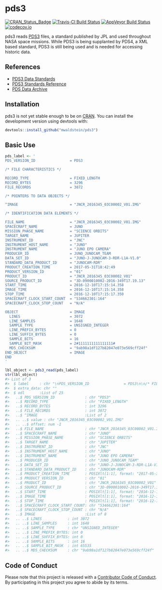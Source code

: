 
<!-- README.md is generated from README.Rmd. Please edit that file -->
pds3
====

[![CRAN\_Status\_Badge](http://www.r-pkg.org/badges/version/pds3)](https://cran.r-project.org/package=pds3) [![Travis-CI Build Status](https://travis-ci.org/mwaldstein/pds3.svg?branch=master)](https://travis-ci.org/mwaldstein/pds3) [![AppVeyor Build Status](https://ci.appveyor.com/api/projects/status/github/mwaldstein/pds3?branch=master&svg=true)](https://ci.appveyor.com/project/mwaldstein/pds3) [![codecov.io](https://codecov.io/github/mwaldstein/pds3/coverage.svg?branch=master)](https://codecov.io/github/mwaldstein/pds3?branch=master)

pds3 reads [PDS3](https://pds.jpl.nasa.gov/datastandards/pds3/) files, a standard published by JPL and used throughout NASA space missions. While PDS3 is being supplanted by PDS4, a XML based standard, PDS3 is still being used and is needed for accessing historic data.

References
----------

-   [PDS3 Data Standards](https://pds.jpl.nasa.gov/datastandards/pds3/)
-   [PDS3 Standards Reference](https://pds.jpl.nasa.gov/datastandards/pds3/standards/)
-   [PDS Data Archive](https://pds.jpl.nasa.gov/)

Installation
------------

pds3 is not yet stable enough to be on [CRAN](https://CRAN.R-project.org). You can install the development version using devtools with:

``` r
devtools::install_github("mwaldstein/pds3")
```

Basic Use
---------

``` r
pds_label <- '
PDS_VERSION_ID                = PDS3

/* FILE CHARACTERISTICS */

RECORD_TYPE                   = FIXED_LENGTH
RECORD_BYTES                  = 3296
FILE_RECORDS                  = 3072

/* POINTERS TO DATA OBJECTS */

^IMAGE                        = "JNCR_2016345_03C00002_V01.IMG"

/* IDENTIFICATION DATA ELEMENTS */

FILE_NAME                     = "JNCR_2016345_03C00002_V01.IMG"
SPACECRAFT_NAME               = JUNO
MISSION_PHASE_NAME            = "SCIENCE ORBITS"
TARGET_NAME                   = JUPITER
INSTRUMENT_ID                 = "JNC"
INSTRUMENT_HOST_NAME          = "JUNO"
INSTRUMENT_NAME               = "JUNO EPO CAMERA"
PRODUCER_ID                   = JUNO_JUNOCAM_TEAM
DATA_SET_ID                   = "JUNO-J-JUNOCAM-3-RDR-L1A-V1.0"
STANDARD_DATA_PRODUCT_ID      = "JUNOCAM-RDR"
PRODUCT_CREATION_TIME         = 2017-05-31T18:42:49
PRODUCT_VERSION_ID            = "01"
PRODUCT_ID                    = "JNCR_2016345_03C00002_V01"
SOURCE_PRODUCT_ID             = "3D-0900010002-2016-349T17.19.13"
START_TIME                    = 2016-12-10T17:15:14.358
IMAGE_TIME                    = 2016-12-10T17:15:14.358
STOP_TIME                     = 2016-12-10T17:15:17.350
SPACECRAFT_CLOCK_START_COUNT  = "534662301:164"
SPACECRAFT_CLOCK_STOP_COUNT   = "N/A"

OBJECT                        = IMAGE
  LINES                       = 3072
  LINE_SAMPLES                = 1648
  SAMPLE_TYPE                 = UNSIGNED_INTEGER
  LINE_PREFIX_BYTES           = 0
  LINE_SUFFIX_BYTES           = 0
  SAMPLE_BITS                 = 16
  SAMPLE_BIT_MASK             = 2#1111111111111111#
  MD5_CHECKSUM                = "9ab98a1df127b82047e073e569cff24f"
END_OBJECT                    = IMAGE
END
'

lbl_object <- pds3_read(pds_label)
str(lbl_object)
#> List of 3
#>  $ label     : chr "\nPDS_VERSION_ID                = PDS3\n\n/* FILE CHARACTERISTICS */\n\nRECORD_TYPE                   = FIXED_L"| __truncated__
#>  $ extra_data: chr ""
#>  $ odl       :List of 25
#>   ..$ PDS_VERSION_ID              : chr "PDS3"
#>   ..$ RECORD_TYPE                 : chr "FIXED_LENGTH"
#>   ..$ RECORD_BYTES                : int 3296
#>   ..$ FILE_RECORDS                : int 3072
#>   ..$ ^IMAGE                      :List of 2
#>   .. ..$ value : chr "JNCR_2016345_03C00002_V01.IMG"
#>   .. ..$ offset: num -1
#>   ..$ FILE_NAME                   : chr "JNCR_2016345_03C00002_V01.IMG"
#>   ..$ SPACECRAFT_NAME             : chr "JUNO"
#>   ..$ MISSION_PHASE_NAME          : chr "SCIENCE ORBITS"
#>   ..$ TARGET_NAME                 : chr "JUPITER"
#>   ..$ INSTRUMENT_ID               : chr "JNC"
#>   ..$ INSTRUMENT_HOST_NAME        : chr "JUNO"
#>   ..$ INSTRUMENT_NAME             : chr "JUNO EPO CAMERA"
#>   ..$ PRODUCER_ID                 : chr "JUNO_JUNOCAM_TEAM"
#>   ..$ DATA_SET_ID                 : chr "JUNO-J-JUNOCAM-3-RDR-L1A-V1.0"
#>   ..$ STANDARD_DATA_PRODUCT_ID    : chr "JUNOCAM-RDR"
#>   ..$ PRODUCT_CREATION_TIME       : POSIXlt[1:1], format: "2017-05-31 18:42:49"
#>   ..$ PRODUCT_VERSION_ID          : chr "01"
#>   ..$ PRODUCT_ID                  : chr "JNCR_2016345_03C00002_V01"
#>   ..$ SOURCE_PRODUCT_ID           : chr "3D-0900010002-2016-349T17.19.13"
#>   ..$ START_TIME                  : POSIXlt[1:1], format: "2016-12-10 17:15:14"
#>   ..$ IMAGE_TIME                  : POSIXlt[1:1], format: "2016-12-10 17:15:14"
#>   ..$ STOP_TIME                   : POSIXlt[1:1], format: "2016-12-10 17:15:17"
#>   ..$ SPACECRAFT_CLOCK_START_COUNT: chr "534662301:164"
#>   ..$ SPACECRAFT_CLOCK_STOP_COUNT : chr "N/A"
#>   ..$ IMAGE                       :List of 8
#>   .. ..$ LINES            : int 3072
#>   .. ..$ LINE_SAMPLES     : int 1648
#>   .. ..$ SAMPLE_TYPE      : chr "UNSIGNED_INTEGER"
#>   .. ..$ LINE_PREFIX_BYTES: int 0
#>   .. ..$ LINE_SUFFIX_BYTES: int 0
#>   .. ..$ SAMPLE_BITS      : int 16
#>   .. ..$ SAMPLE_BIT_MASK  : int 65535
#>   .. ..$ MD5_CHECKSUM     : chr "9ab98a1df127b82047e073e569cff24f"
```

Code of Conduct
---------------

Please note that this project is released with a [Contributor Code of Conduct](CODE_OF_CONDUCT.md). By participating in this project you agree to abide by its terms.
